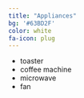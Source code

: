 ```yaml
---
title: "Appliances"
bg: '#63BD2F'
color: white
fa-icon: plug
---
```


- toaster
- coffee machine
- microwave
- fan
